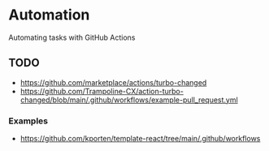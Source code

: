 # Automation

Automating tasks with GitHub Actions

## TODO

- https://github.com/marketplace/actions/turbo-changed
- https://github.com/Trampoline-CX/action-turbo-changed/blob/main/.github/workflows/example-pull_request.yml

### Examples

- https://github.com/kporten/template-react/tree/main/.github/workflows
